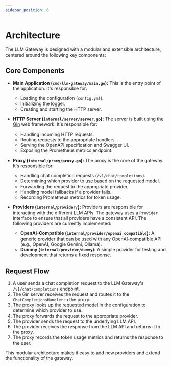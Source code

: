 ```yaml
---
sidebar_position: 6
---
```


# Architecture

The LLM Gateway is designed with a modular and extensible architecture, centered around the following key components:

## Core Components

*   **Main Application (`cmd/llm-gateway/main.go`):** This is the entry point of the application. It's responsible for:
    *   Loading the configuration (`config.yml`).
    *   Initializing the logger.
    *   Creating and starting the HTTP server.

*   **HTTP Server (`internal/server/server.go`):** The server is built using the [Gin](https://gin-gonic.com/) web framework. It's responsible for:
    *   Handling incoming HTTP requests.
    *   Routing requests to the appropriate handlers.
    *   Serving the OpenAPI specification and Swagger UI.
    *   Exposing the Prometheus metrics endpoint.

*   **Proxy (`internal/proxy/proxy.go`):** The proxy is the core of the gateway. It's responsible for:
    *   Handling chat completion requests (`/v1/chat/completions`).
    *   Determining which provider to use based on the requested model.
    *   Forwarding the request to the appropriate provider.
    *   Handling model fallbacks if a provider fails.
    *   Recording Prometheus metrics for token usage.

*   **Providers (`internal/provider/`):** Providers are responsible for interacting with the different LLM APIs. The gateway uses a `Provider` interface to ensure that all providers have a consistent API. The following providers are currently implemented:
    *   **OpenAI-Compatible (`internal/provider/openai_compatible`):** A generic provider that can be used with any OpenAI-compatible API (e.g., OpenAI, Google Gemini, Ollama).
    *   **Dummy (`internal/provider/dummy`):** A simple provider for testing and development that returns a fixed response.

## Request Flow

1.  A user sends a chat completion request to the LLM Gateway's `/v1/chat/completions` endpoint.
2.  The Gin server receives the request and routes it to the `ChatCompletionsHandler` in the proxy.
3.  The proxy looks up the requested model in the configuration to determine which provider to use.
4.  The proxy forwards the request to the appropriate provider.
5.  The provider sends the request to the underlying LLM API.
6.  The provider receives the response from the LLM API and returns it to the proxy.
7.  The proxy records the token usage metrics and returns the response to the user.

This modular architecture makes it easy to add new providers and extend the functionality of the gateway.
